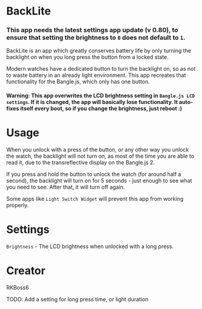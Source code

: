 # BackLite
### This app needs the latest settings app update (v 0.80), to ensure that setting the brightness to `0` does not default to `1`.

BackLite is an app which greatly conserves battery life by only turning the backlight on when you long press the button from a locked state.

Modern watches have a dedicated button to turn the backlight on, so as not to waste battery in an already light environment. This app recreates that functionality for the Bangle.js, which only has one button.

#### Warning: This app overwrites the LCD brightness setting in `Bangle.js LCD settings`. If it is changed, the app will basically lose functionality. It auto-fixes itself every boot, so if you change the brightness, just reboot :)
# Usage
When you unlock with a press of the button, or any other way you unlock the watch, the backlight will not turn on, as most of the time you are able to read it, due to the transreflective display on the Bangle.js 2. 

If you press and hold the button to unlock the watch (for around half a second), the backlight will turn on for 5 seconds - just enough to see what you need to see. After that, it will turn off again.

Some apps like `Light Switch Widget` will prevent this app from working properly.
# Settings
`Brightness` - The LCD brightness when unlocked with a long press.
# Creator
RKBoss6

TODO: Add a setting for long press time, or light duration
